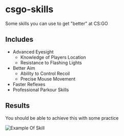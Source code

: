 # csgo-skills
Some skills you can use to get "better" at CS:GO

## Includes
- Advanced Eyesight
  - Knowledge of Players Location
  - Resistance to Flashing Lights
- Better Aim
  - Ability to Control Recoil 
  - Precise Mouse Movement
- Faster Reflexes
- Professional Parkour Skills

## Results
You should be able to achieve this with some practice

![Example Of Skill](https://cdn.discordapp.com/attachments/842847431389216771/1034973394447388762/unknown.png)
